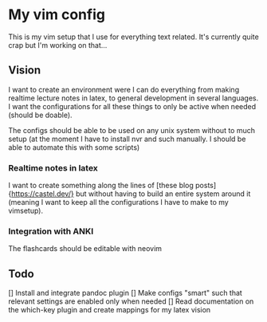 # My vim config

This is my vim setup that I use for everything text related. It's currently quite crap but I'm working on that...

## Vision

I want to create an environment were I can do everything from making realtime lecture notes in latex, to general development in several languages. I want the configurations for all these things to only be active when needed (should be doable). 

The configs should be able to be used on any unix system without to much setup (at the moment I have to install nvr and such manually. I should be able to automate this with some scripts)

### Realtime notes in latex

I want to create something along the lines of [these blog posts]{https://castel.dev/} but without having to build an entire system around it (meaning I want to keep all the configurations I have to make to my vimsetup).

### Integration with ANKI

The flashcards should be editable with neovim

## Todo

[] Install and integrate pandoc plugin 
[] Make configs "smart" such that relevant settings are enabled only when needed
[] Read documentation on the which-key plugin and create mappings for my latex vision
